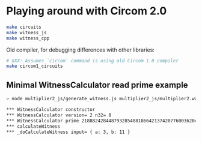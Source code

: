 # Playing around with Circom 2.0

``` sh
make circuits
make witness_js
make witness_cpp
```

Old compiler, for debugging differences with other libraries:

``` sh
# XXX: Assumes `circom` command is using old Circom 1.0 compiler
make circom1_circuits
```

## Minimal WitnessCalculator read prime example

``` sh
> node multiplier2_js/generate_witness.js multiplier2_js/multiplier2.wasm circuits/input.json build/witness.wtns

*** WitnessCalculator constructor
*** WitnessCalculator version= 2 n32= 8
*** WitnessCalculator prime 21888242844879328548818664213742077600362041385367538672338993241347936223233n
*** calculateWitness
*** _doCalculateWitness input= { a: 3, b: 11 }
```
